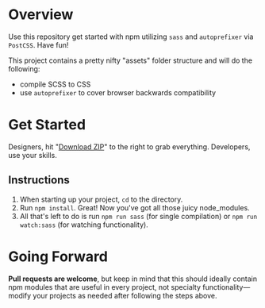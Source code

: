 # Overview
Use this repository get started with npm utilizing `sass` and `autoprefixer` via `PostCSS`. Have fun!

This project contains a pretty nifty "assets" folder structure and will do the following:
* compile SCSS to CSS
* use `autoprefixer` to cover browser backwards compatibility

# Get Started
Designers, hit "[Download ZIP](https://github.com/rileypaulsen/npm-scaffolding/archive/master.zip)" to the right to grab everything. Developers, use your skills.

## Instructions
1. When starting up your project, `cd` to the directory.
2. Run `npm install`. Great! Now you've got all those juicy node_modules.
3. All that's left to do is run `npm run sass` (for single compilation) or `npm run watch:sass` (for watching functionality).

# Going Forward
**Pull requests are welcome**, but keep in mind that this should ideally contain npm modules that are useful in every project, not specialty functionality—modify your projects as needed after following the steps above.